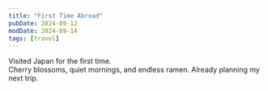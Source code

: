 ```yaml
---
title: "First Time Abroad"
pubDate: 2024-09-12
modDate: 2024-09-14
tags: [travel]
---
```


Visited Japan for the first time.  
Cherry blossoms, quiet mornings, and endless ramen. Already planning my next trip.
